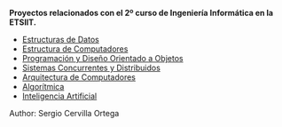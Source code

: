  **Proyectos relacionados con el 2º curso de Ingeniería Informática en la ETSIIT.**
 
 * [Estructuras de Datos](/ED)
 * [Estructura de Computadores](/EC)
 * [Programación y Diseño Orientado a Objetos](/PDOO)
 * [Sistemas Concurrentes y Distribuidos](/SCD)
 * [Arquitectura de Computadores](/AC)
 * [Algorítmica](/ALG)
 * [Inteligencia Artificial](/IA)


 
 



Author: Sergio Cervilla Ortega
